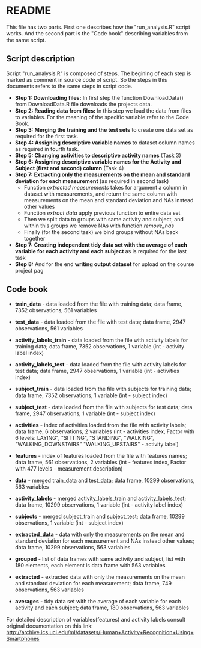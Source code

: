README
======

This file has two parts. First one describes how the "run_analysis.R" script works. And the second part is the "Code book" describing variables from the same script.

Script description
------------------

Script "run_analysis.R" is composed of steps. The begining of each step is marked as comment in source code of script. So the steps in this documents refers to the same steps in script code.

* **Step 1: Downloading files:** In first step the function DownloadData() from DownloadData.R file downloads the projects data.
* **Step 2: Reading data from files:** In this step we load the data from files to variables. For the meaning of the specific variable refer to the Code Book.
* **Step 3: Merging the training and the test sets** to create one data set as required for the first task.
* **Step 4: Assigning descriptive variable names** to dataset column names as required in fourth task.
* **Step 5: Changing activities to descriptive activity names** (Task 3)
* **Step 6: Assigning descriptive variable names for the Activity and Subject (first and second) column** (Task 4)
* **Step 7: Extracting only the measurements on the mean and standard deviation for each measurement** (as required in second task)
    * Function *extracted measurements* takes for argument a column in dataset with measurements, and return the same column with measurements on the mean and standard deviation and NAs instead other values
    * Function *extract data* apply previous function to entire data set
    * Then we split data to groups with same activity and subject, and within this groups we remove NAs with function *remove_nas*
    * Finally (for the second task) we bind groups without NAs back together
* **Step 7: Creating independent tidy data set with the average of each variable for each activity and each subject** as is required for the last task
* **Step 8:** And for the end **writing output dataset** for upload on the course project pag

Code book
---------

* **train_data** - data loaded from the file with training data; data frame, 7352 observations, 561 variables
* **test_data** - data loaded from the file with test data; data frame, 2947 observations, 561 variables
* **activity_labels_train** - data loaded from the file with activity labels for training data; data frame, 7352 observations, 1 variable (int - activity label index)
* **activity_labels_test** - data loaded from the file with activity labels for test data; data frame, 2947 observations, 1 variable (int - activities index)
* **subject_train** - data loaded from the file with subjects for training data; data frame, 7352 observations, 1 variable (int - subject index)
* **subject_test** - data loaded from the file with subjects for test data; data frame, 2947 observations, 1 variable (int - subject index)
* **activities** - index of activities loaded from the file with activity labels; data frame, 6 observations, 2 variables (int -  activities index, Factor with 6 levels: LAYING", "SITTING", "STANDING", "WALKING", "WALKING_DOWNSTAIRS" "WALKING_UPSTAIRS" - activity label)
* **features** - index of features loaded from the file with features names; data frame, 561 observations, 2 variables (int -  features index, Factor with 477 levels - measurement description)

* **data** - merged train_data and test_data; data frame, 10299 observations, 563 variables
* **activity_labels** - merged activity_labels_train and activity_labels_test; data frame, 10299 observations, 1 variable (int - activity label index)
* **subjects** - merged subject_train and subject_test; data frame, 10299 observations, 1 variable (int - subject index)

* **extracted_data** - data with only the measurements on the mean and standard deviation for each measurement and NAs instead other values; data frame, 10299 observations, 563 variables
* **grouped** - list of  data frames with same activity and subject, list with 180 elements, each element is data frame with 563 variables
* **extracted** - extracted data with only the measurements on the mean and standard deviation for each measurement; data frame, 749 observations, 563 variables

* **averages** - tidy data set with the average of each variable for each activity and each subject; data frame, 180 observations, 563 variables

For detailed description of variables(features) and activity labels consult original documentation on this link: http://archive.ics.uci.edu/ml/datasets/Human+Activity+Recognition+Using+Smartphones





